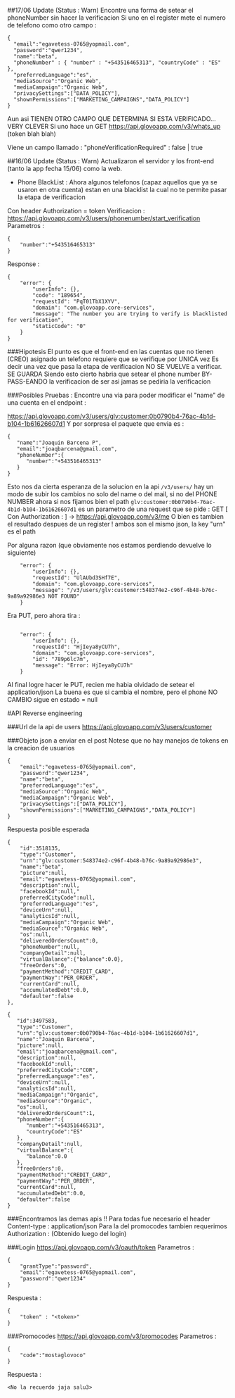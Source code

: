 ##17/06 Update (Status : Warn)
Encontre una forma de setear el phoneNumber sin hacer la verificacion
Si uno en el register mete el numero de telefono como otro campo : 
```
{
  "email":"egavetess-0765@yopmail.com",
  "password":"qwer1234",
  "name":"beta",
  "phoneNumber" : { "number" : "+543516465313", "countryCode" : "ES" },
  "preferredLanguage":"es",
  "mediaSource":"Organic Web",
  "mediaCampaign":"Organic Web",
  "privacySettings":["DATA_POLICY"],
  "shownPermissions":["MARKETING_CAMPAIGNS","DATA_POLICY"]
}
```

Aun asi TIENEN OTRO CAMPO QUE DETERMINA SI ESTA VERIFICADO... VERY CLEVER
Si uno hace un 
GET https://api.glovoapp.com/v3/whats_up (token blah blah)

Viene un campo llamado : 
"phoneVerificationRequired" : false | true


##16/06 Update (Status : Warn)
Actualizaron el servidor y los front-end (tanto la app fecha 15/06) como la web.

* Phone BlackList : Ahora algunos telefonos (capaz aquellos que ya se usaron en
otra cuenta) estan en una blacklist la cual no te permite pasar la etapa de verificacion

Con header Authorization = token
Verificacion : https://api.glovoapp.com/v3/users/phonenumber/start_verification
Parametros : 
```
{
	"number":"+543516465313"
}
```
Response : 
```
{
    "error": {
        "userInfo": {},
        "code": "189654",
        "requestId": "PqT01TbX1XYV",
        "domain": "com.glovoapp.core-services",
        "message": "The number you are trying to verify is blacklisted for verification",
        "staticCode": "0"
    }
}
```
###Hipotesis
El punto es que el front-end en las cuentas que no tienen (CREO) asignado un telefono
requiere que se verifique por UNICA vez
Es decir una vez que pasa la etapa de verificacion NO SE VUELVE a verificar. SE GUARDA
Siendo esto cierto habria que setear el phone number BY-PASS-EANDO la verificacion de ser
asi jamas se pediria la verificacion

###Posibles Pruebas : 
Encontre una via para poder modificar el "name" de una cuenta en el endpoint :

https://api.glovoapp.com/v3/users/glv:customer:0b0790b4-76ac-4b1d-b104-1b61626607d1
Y por sorpresa el paquete que envia es : 
```
{  
   "name":"Joaquin Barcena P",
   "email":"joaqbarcena@gmail.com",
   "phoneNumber":{  
      "number":"+543516465313"
   }
}
```
Esto nos da cierta esperanza de la solucion en la api `/v3/users/` hay un modo de subir los cambios no solo del name o del mail, si no del PHONE NUMBER
ahora si nos fijamos bien el path `glv:customer:0b0790b4-76ac-4b1d-b104-1b61626607d1` es un parametro de una request que se pide : 
GET [ Con Authorization : <token> ] -> https://api.glovoapp.com/v3/me
O bien es tambien el resultado despues de un register !
ambos son el mismo json, la key "urn" es el path

Por alguna razon (que obviamente nos estamos perdiendo devuelve lo siguiente)
```
    "error": {
        "userInfo": {},
        "requestId": "UlAUbd3SHf7E",
        "domain": "com.glovoapp.core-services",
        "message": "/v3/users/glv:customer:548374e2-c96f-4b48-b76c-9a89a92986e3 NOT FOUND"
    }
```
Era PUT, pero ahora tira : 
```

    "error": {
        "userInfo": {},
        "requestId": "HjIeya8yCU7h",
        "domain": "com.glovoapp.core-services",
        "id": "789p6lc7m",
        "message": "Error: HjIeya8yCU7h"
    }
```
Al final logre hacer le PUT, recien me habia olvidado de setear el application/json
La buena es que si cambia el nombre, pero el phone NO CAMBIO sigue en estado = null

#API Reverse engineering

###Url de la api de users
https://api.glovoapp.com/v3/users/customer

###Objeto json a enviar en el post
Notese que no hay manejos de tokens en la creacion de usuarios
```
{
	"email":"egavetess-0765@yopmail.com",
	"password":"qwer1234",
	"name":"beta",
	"preferredLanguage":"es",
	"mediaSource":"Organic Web",
	"mediaCampaign":"Organic Web",
	"privacySettings":["DATA_POLICY"],
	"shownPermissions":["MARKETING_CAMPAIGNS","DATA_POLICY"]
}
```

Respuesta posible esperada
```
{
	"id":3518135,
	"type":"Customer",
	"urn":"glv:customer:548374e2-c96f-4b48-b76c-9a89a92986e3",
	"name":"beta",
	"picture":null,
	"email":"egavetess-0765@yopmail.com",
	"description":null,
	"facebookId":null,"
	preferredCityCode":null,
	"preferredLanguage":"es",
	"deviceUrn":null,
	"analyticsId":null,
	"mediaCampaign":"Organic Web",
	"mediaSource":"Organic Web",
	"os":null,
	"deliveredOrdersCount":0,
	"phoneNumber":null,
	"companyDetail":null,
	"virtualBalance":{"balance":0.0},
	"freeOrders":0,
	"paymentMethod":"CREDIT_CARD",
	"paymentWay":"PER_ORDER",
	"currentCard":null,
	"accumulatedDebt":0.0,
	"defaulter":false
},

{  
   "id":3497583,
   "type":"Customer",
   "urn":"glv:customer:0b0790b4-76ac-4b1d-b104-1b61626607d1",
   "name":"Joaquin Barcena",
   "picture":null,
   "email":"joaqbarcena@gmail.com",
   "description":null,
   "facebookId":null,
   "preferredCityCode":"COR",
   "preferredLanguage":"es",
   "deviceUrn":null,
   "analyticsId":null,
   "mediaCampaign":"Organic",
   "mediaSource":"Organic",
   "os":null,
   "deliveredOrdersCount":1,
   "phoneNumber":{  
      "number":"+543516465313",
      "countryCode":"ES"
   },
   "companyDetail":null,
   "virtualBalance":{  
      "balance":0.0
   },
   "freeOrders":0,
   "paymentMethod":"CREDIT_CARD",
   "paymentWay":"PER_ORDER",
   "currentCard":null,
   "accumulatedDebt":0.0,
   "defaulter":false
}
```

###Encontramos las demas apis !!
Para todas fue necesario el header
Content-type : application/json
Para la del promocodes tambien requerimos 
Authorization : <token> (Obtenido luego del login)

###Login
https://api.glovoapp.com/v3/oauth/token
Parametros :
```
{
	"grantType":"password",
	"email":"egavetess-0765@yopmail.com",
	"password":"qwer1234"
}
```
Respuesta : 
```
{
	"token" : "<token>"
}
```

###Promocodes
https://api.glovoapp.com/v3/promocodes
Parametros : 
```
{
	"code":"mostaglovoco"
}
```
Respuesta : 
```
<No la recuerdo jaja salu3>
```




